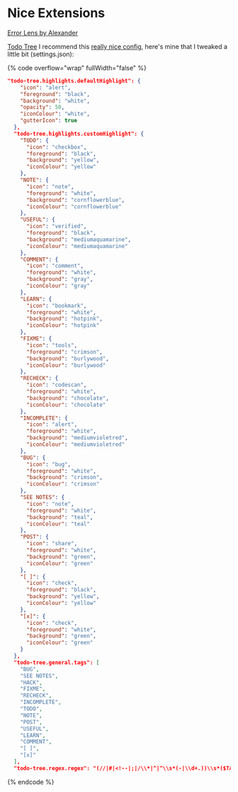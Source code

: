 # Nice Extensions

[Error Lens by Alexander](https://marketplace.visualstudio.com/items?itemName=usernamehw.errorlens)

[Todo Tree](https://marketplace.visualstudio.com/items?itemName=Gruntfuggly.todo-tree) I recommend this [really nice config](https://dev.to/koustav/how-a-vs-code-extension-todo-tree-can-make-your-coding-easier-todo-tree-configuration-and-use-cases-11kc), here's mine that I tweaked a little bit (settings.json):

{% code overflow="wrap" fullWidth="false" %}
```json
"todo-tree.highlights.defaultHighlight": {
    "icon": "alert",
    "foreground": "black",
    "background": "white",
    "opacity": 50,
    "iconColour": "white",
    "gutterIcon": true
  },
  "todo-tree.highlights.customHighlight": {
    "TODO": {
      "icon": "checkbox",
      "foreground": "black",
      "background": "yellow",
      "iconColour": "yellow"
    },
    "NOTE": {
      "icon": "note",
      "foreground": "white",
      "background": "cornflowerblue",
      "iconColour": "cornflowerblue"
    },
    "USEFUL": {
      "icon": "verified",
      "foreground": "black",
      "background": "mediumaquamarine",
      "iconColour": "mediumaquamarine"
    },
    "COMMENT": {
      "icon": "comment",
      "foreground": "white",
      "background": "gray",
      "iconColour": "gray"
    },
    "LEARN": {
      "icon": "bookmark",
      "foreground": "white",
      "background": "hotpink",
      "iconColour": "hotpink"
    },
    "FIXME": {
      "icon": "tools",
      "foreground": "crimson",
      "background": "burlywood",
      "iconColour": "burlywood"
    },
    "RECHECK": {
      "icon": "codescan",
      "foreground": "white",
      "background": "chocolate",
      "iconColour": "chocolate"
    },
    "INCOMPLETE": {
      "icon": "alert",
      "foreground": "white",
      "background": "mediumvioletred",
      "iconColour": "mediumvioletred"
    },
    "BUG": {
      "icon": "bug",
      "foreground": "white",
      "background": "crimson",
      "iconColour": "crimson"
    },
    "SEE NOTES": {
      "icon": "note",
      "foreground": "white",
      "background": "teal",
      "iconColour": "teal"
    },
    "POST": {
      "icon": "share",
      "foreground": "white",
      "background": "green",
      "iconColour": "green"
    },
    "[ ]": {
      "icon": "check",
      "foreground": "black",
      "background": "yellow",
      "iconColour": "yellow"
    },
    "[x]": {
      "icon": "check",
      "foreground": "white",
      "background": "green",
      "iconColour": "green"
    }
  },
  "todo-tree.general.tags": [
    "BUG",
    "SEE NOTES",
    "HACK",
    "FIXME",
    "RECHECK",
    "INCOMPLETE",
    "TODO",
    "NOTE",
    "POST",
    "USEFUL",
    "LEARN",
    "COMMENT",
    "[ ]",
    "[x]"
  ],
  "todo-tree.regex.regex": "(//|#|<!--|;|/\\*|^|^\\s*(-|\\d+.))\\s*($TAGS).*(\\n\\s*//\\s{2,}.*)*"
```
{% endcode %}
